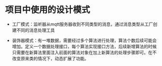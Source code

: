 # 项目中使用的设计模式

- 工厂模式：监听器从mqtt服务器收到不同类型的消息，通过消息类型从工厂创建不同的消息处理工具

- 装饰器模式：有一堆数据，需要经过多个算法进行处理，算法个数后续可能会增加。定义一个数据处理接口，每个算法实现接口方法，后续新增算法的时候只需要在新算法里面注入前面的算法对象在加上新算法的处理步骤即可。在不改变原来类的情况下，动态扩展了功能。